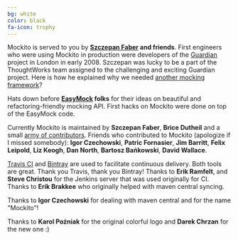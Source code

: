 ```yaml
---
bg: white
color: black
fa-icon: trophy
---
```


Mockito is served to you by **[Szczepan Faber](https://twitter.com/szczepiq) and friends**.
First engineers who were using Mockito in production were developers of the
[Guardian](http://guardian.co.uk/) project in London in early 2008.
Szczepan was lucky to be a part of the ThoughtWorks team assigned to the challenging and exciting Guardian project.
Here is how he explained why we needed [another mocking framework](http://monkeyisland.pl/2008/01/14/mockito)?

Hats down before **[EasyMock](http://easymock.org/) folks**
for their ideas on beautiful and refactoring-friendly mocking API.
First hacks on Mockito were done on top of the EasyMock code.

Currently Mockito is maintained by **Szczepan Faber**, **Brice Dutheil** and
a small [army of contributors](https://github.com/mockito/mockito/graphs/contributors).
Friends who contributed to Mockito (apologize if I missed somebody):
**Igor Czechowski**, **Patric Fornasier**, **Jim Barritt**,
**Felix Leipold**, **Liz Keogh**, **Dan North**, **Bartosz Bańkowski**, **David Wallace**.

[Travis CI](https://travis-ci.org/mockito/mockito) and [Bintray](https://bintray.com/szczepiq/maven/mockito/view) are used to facilitate continuous delivery.
Both tools are great. Thank you Travis, thank you Bintray!
Thanks to **Erik Ramfelt**, and **Steve Christou** for the Jenkins server that was used originally for CI.
Thanks to **Erik Brakkee** who originally helped with maven central syncing.

Thanks to **Igor Czechowski** for dealing with maven central and for the name "Mockito"!

Thanks to **Karol Poźniak** for the original colorful logo and **Darek Chrzan** for the new one :)